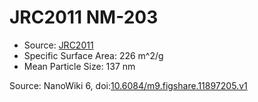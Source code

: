 <a name="material" />

# JRC2011 NM-203
<script type="application/ld+json">
  {
    "@context": "https://schema.org/",
    "@type": "ChemicalSubstance",
    "@id": "https://egonw.github.io/nanowiki/nanowiki351.html#material",
    "http://purl.org/dc/terms/conformsTo":
      {
        "@type": "CreativeWork",
        "@id": "https://bioschemas.org/profiles/ChemicalSubstance/0.4-RELEASE/"
      },
    "identfier": "351",
    "name": "JRC2011 NM-203",
    "url": "https://egonw.github.io/nanowiki/nanowiki351.html#material",
    "sameAs": "http://127.0.0.1/mediawiki/index.php/Special:URIResolver/JRC2011_NM-2D203"
  }
</script>


* Source: [JRC2011](articleJRC2011.md)
* Specific Surface Area: 226 m^2/g
* Mean Particle Size: 137 nm


Source: NanoWiki 6, doi:[10.6084/m9.figshare.11897205.v1](https://doi.org/10.6084/m9.figshare.11897205.v1)
